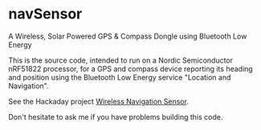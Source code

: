 # navSensor
A Wireless, Solar Powered GPS &amp; Compass Dongle using Bluetooth Low Energy

This is the source code, intended to run on a Nordic Semiconductor nRF51822 processor, for a GPS and compass device reporting
its heading and position using the Bluetooth Low Energy service "Location and Navigation".

See the Hackaday project [Wireless Navigation Sensor](https://hackaday.io/project/10415-wireless-navigation-sensor).

Don't hesitate to ask me if you have problems building this code.
